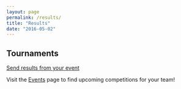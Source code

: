 ```yaml
---
layout: page
permalink: /results/
title: "Results"
date: "2016-05-02"
---
```


## Tournaments

[Send results from your event](mailto:hello@biblequiz.com)

Visit the [Events](https://www.biblequiz.com/competitions/) page to find upcoming competitions for your team!
